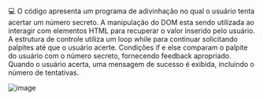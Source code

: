 :computer: O código apresenta um programa de adivinhação no qual o usuário tenta acertar um número secreto. 
A manipulação do DOM esta sendo utilizada ao interagir com elementos HTML para recuperar o valor 
inserido pelo usuário. A estrutura de controle utiliza um loop while para continuar solicitando 
palpites até que o usuário acerte. Condições if e else comparam o palpite do usuário com o número 
secreto, fornecendo feedback apropriado. Quando o usuário acerta, uma mensagem de sucesso é exibida, incluindo o número de tentativas.

![image](https://github.com/MateusOliveira991/Jogo-Acerte-o-Numero-JS/assets/142065746/6b311fee-274a-4439-bcfe-52cc415d62de)

